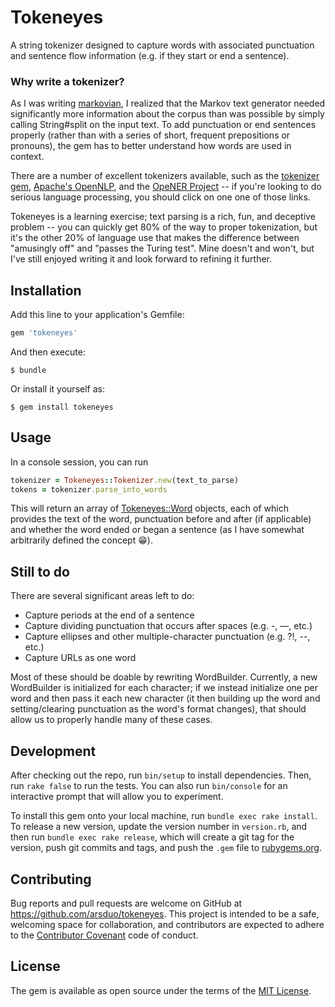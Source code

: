 # Tokeneyes

A string tokenizer designed to capture words with associated punctuation and sentence flow
information (e.g. if they start or end a sentence).

### Why write a tokenizer?

As I was writing [markovian](https://github.com/arsduo/markovian), I realized that the Markov text
generator needed significantly more information about the corpus than was possible by simply
calling String#split on the input text. To add punctuation or end sentences properly (rather than
with a series of short, frequent prepositions or pronouns), the gem has to better understand how
words are used in context.

There are a number of excellent tokenizers available, such as the [tokenizer
gem](https://github.com/arbox/tokenizer), [Apache's OpenNLP](http://opennlp.apache.org/index.html),
and the [OpeNER Project](http://www.opener-project.eu/) -- if you're looking to do serious language processing, you should click on one one of those links.

Tokeneyes is a learning exercise; text parsing is a rich, fun, and deceptive
problem -- you can quickly get 80% of the way to proper tokenization, but it's the other 20% of
language use that makes the difference between "amusingly off" and "passes the Turing test". Mine
doesn't and won't, but I've still enjoyed writing it and look forward to refining it further.

## Installation

Add this line to your application's Gemfile:

```ruby
gem 'tokeneyes'
```

And then execute:

    $ bundle

Or install it yourself as:

    $ gem install tokeneyes

## Usage

In a console session, you can run

```ruby
tokenizer = Tokeneyes::Tokenizer.new(text_to_parse)
tokens = tokenizer.parse_into_words
```

This will return an array of
[Tokeneyes::Word](https://github.com/arsduo/tokeneyes/tree/master/lib/tokeneyes/word.rb) objects,
each of which provides the text of the word, punctuation before and after (if applicable) and
whether the word ended or began a sentence (as I have somewhat arbitrarily defined the concept 😁).

## Still to do

There are several significant areas left to do:

* Capture periods at the end of a sentence
* Capture dividing punctuation that occurs after spaces (e.g. -, —, etc.)
* Capture ellipses and other multiple-character punctuation (e.g. ?!, --, etc.)
* Capture URLs as one word

Most of these should be doable by rewriting WordBuilder. Currently, a new WordBuilder is
initialized for each character; if we instead initialize one per word and then pass it each
new character (it then building up the word and setting/clearing punctuation as the word's format
changes), that should allow us to properly handle many of these cases.

## Development

After checking out the repo, run `bin/setup` to install dependencies. Then, run `rake false` to run the tests. You can also run `bin/console` for an interactive prompt that will allow you to experiment.

To install this gem onto your local machine, run `bundle exec rake install`. To release a new version, update the version number in `version.rb`, and then run `bundle exec rake release`, which will create a git tag for the version, push git commits and tags, and push the `.gem` file to [rubygems.org](https://rubygems.org).

## Contributing

Bug reports and pull requests are welcome on GitHub at https://github.com/arsduo/tokeneyes. This project is intended to be a safe, welcoming space for collaboration, and contributors are expected to adhere to the [Contributor Covenant](contributor-covenant.org) code of conduct.

## License

The gem is available as open source under the terms of the [MIT License](http://opensource.org/licenses/MIT).
